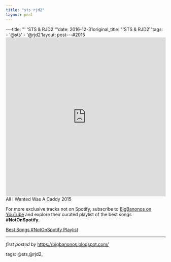 ```yaml
---
title: "sts rjd2"
layout: post
---
```

---title: "' 'STS & RJD2''"date: 2016-12-31original_title: "'STS & RJD2'"tags:  - '@sts'  - '@rjd2'layout: post---#2015 <iframe width="100%" height="500" src="https://www.youtube.com/embed/Vxe1nNX6ou4?list=PLtuNtuTatqI1WcWJkhHdMy_GAx4qx47JY" frameborder="0" allowfullscreen></iframe>All I Wanted Was A Caddy 2015<!--Subscribe and Playlist Links--><div>    <p>For more exclusive tracks not on Spotify, subscribe to <a href="https://www.youtube.com/@BigBanonos" target="_blank">BigBanonos on YouTube</a> and explore their curated playlist of the best songs <strong>#NotOnSpotify</strong>.</p>    <p><a href="https://www.youtube.com/playlist?list=PLtuNtuTatqI0kFahUCbtbfenC_ET5O_tr" target="_blank">Best Songs #NotOnSpotify Playlist<br /></a></p></div><hr /><p><em>first posted by</em> <a href="https://bigbanonos.blogspot.com/" rel="noopener" target="_new">https://bigbanonos.blogspot.com/</a></p><p>tags: @sts,@rjd2,</p>
